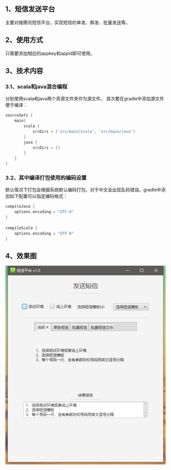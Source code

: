 ## 1、短信发送平台

主要对接腾讯短信平台，实现短信的单发、群发、批量发送等。

## 2、使用方式

只需要添加相应的appkey和appid即可使用。

## 3、技术内容

### 3.1、scala和java混合编程
分别使用scala和java两个资源文件夹作为源文件。
其次要在gradle中添加源文件便于编译：
```groovy
sourceSets {
    main{
        scala {
            srcDirs = ['src/main/scala', 'src/main/java']
        }
        java {
            srcDirs = []
        }
    }
}
```

### 3.2、其中编译打包使用的编码设置
默认情况下打包会根据系统默认编码打包，对于中文会出现乱码错误。gradle中添加如下配置可以指定编码格式：
```groovy
compileJava {
    options.encoding = "UTF-8"
}

compileScala {
    options.encoding = "UTF-8"
}
```

## 4、效果图


![效果图](https://github.com/houyafei/SMS/blob/master/image/first.png)


